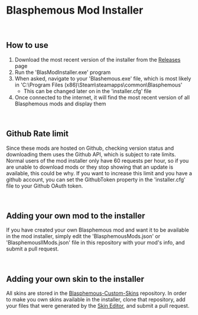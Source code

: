 # Blasphemous Mod Installer

<br>

## How to use

1. Download the most recent version of the installer from the [Releases](https://github.com/BrandenEK/Blasphemous-Mod-Installer/releases) page
2. Run the 'BlasModInstaller.exe' program
3. When asked, navigate to your 'Blashemous.exe' file, which is most likely in 'C:\Program Files (x86)\Steam\steamapps\common\Blasphemous'
    - This can be changed later on in the 'installer.cfg' file
4. Once connected to the internet, it will find the most recent version of all Blasphemous mods and display them

<br>

## Github Rate limit

Since these mods are hosted on Github, checking version status and downloading them uses the Github API, which is subject to rate limits.
Normal users of the mod installer only have 60 requests per hour, so if you are unable to download mods or they stop showing that an update is available, this could be why.
If you want to increase this limit and you have a github account, you can set the GithubToken property in the 'installer.cfg' file to your Github OAuth token.

<br>

## Adding your own mod to the installer

If you have created your own Blasphemous mod and want it to be available in the mod installer, simply edit the 'BlasphemousMods.json' or 'BlasphemousIIMods.json' file in this repository with your mod's info, and submit a pull request.

<br>

## Adding your own skin to the installer

All skins are stored in the [Blasphemous-Custom-Skins](https://github.com/BrandenEK/Blasphemous-Custom-Skins) repository.  In order to make you own skins available in the installer, clone that repository, add your files that were generated by the [Skin Editor](https://github.com/BrandenEK/Blasphemous-Skin-Editor), and submit a pull request.
